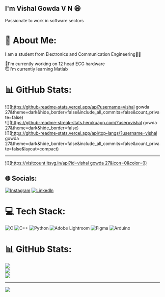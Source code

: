 ## I'm Vishal Gowda V N 😄
Passionate to work in software sectors
# 💫 About Me:
I am a student from Electronics and Communication Engineering👨‍🎓

🔭I'm currently working on 12 head ECG hardware 
<br>😇I'm currently learning Matlab

# 📊 GitHub Stats:
![](https://github-readme-stats.vercel.app/api?username=vishal gowda 27&theme=dark&hide_border=false&include_all_commits=false&count_private=false)<br/>
![](https://github-readme-streak-stats.herokuapp.com/?user=vishal gowda 27&theme=dark&hide_border=false)<br/>
![](https://github-readme-stats.vercel.app/api/top-langs/?username=vishal gowda 27&theme=dark&hide_border=false&include_all_commits=false&count_private=false&layout=compact)

---
[![](https://visitcount.itsvg.in/api?id=vishal gowda 27&icon=0&color=0)](https://visitcount.itsvg.in)

<!-- Proudly created with GPRM ( https://gprm.itsvg.in ) -->


## 🌐 Socials:
[![Instagram](https://img.shields.io/badge/Instagram-%23E4405F.svg?logo=Instagram&logoColor=white)](https://instagram.com/vishal__gowda27) [![LinkedIn](https://img.shields.io/badge/LinkedIn-%230077B5.svg?logo=linkedin&logoColor=white)](https://linkedin.com/in/vishal-gowda-2bb3b225a) 

# 💻 Tech Stack:
![C](https://img.shields.io/badge/c-%2300599C.svg?style=plastic&logo=c&logoColor=white) ![C++](https://img.shields.io/badge/c++-%2300599C.svg?style=plastic&logo=c%2B%2B&logoColor=white) ![Python](https://img.shields.io/badge/python-3670A0?style=plastic&logo=python&logoColor=ffdd54) ![Adobe Lightroom](https://img.shields.io/badge/Adobe%20Lightroom-31A8FF.svg?style=plastic&logo=Adobe%20Lightroom&logoColor=white) ![Figma](https://img.shields.io/badge/figma-%23F24E1E.svg?style=plastic&logo=figma&logoColor=white) ![Arduino](https://img.shields.io/badge/-Arduino-00979D?style=plastic&logo=Arduino&logoColor=white)
# 📊 GitHub Stats:
![](https://github-readme-stats.vercel.app/api?username=vishalgowda27&theme=rose_pine&hide_border=true&include_all_commits=true&count_private=false)<br/>
![](https://github-readme-streak-stats.herokuapp.com/?user=vishalgowda27&theme=rose_pine&hide_border=true)<br/>
![](https://github-readme-stats.vercel.app/api/top-langs/?username=vishalgowda27&theme=rose_pine&hide_border=true&include_all_commits=true&count_private=false&layout=compact)

---
[![](https://visitcount.itsvg.in/api?id=vishalgowda27&icon=5&color=3)](https://visitcount.itsvg.in)


